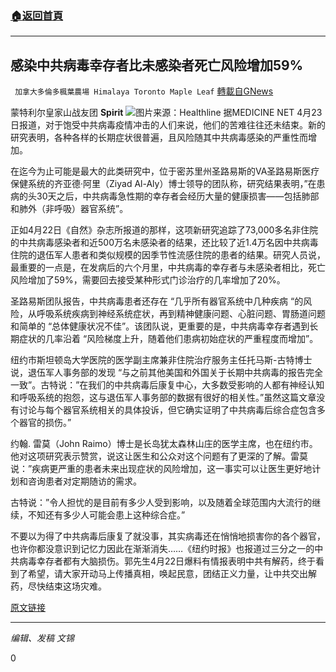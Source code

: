 ###  [:house:返回首頁](https://github.com/ourhimalayas/txt)
---

## 感染中共病毒幸存者比未感染者死亡风险增加59%
` 加拿大多倫多楓葉農場 Himalaya Toronto Maple Leaf` [轉載自GNews](https://gnews.org/zh-hans/1131926/)

蒙特利尔皇家山战友团 **Spirit**
![]()![](https://gnews.org/wp-content/uploads/2021/04/wahealth.jpg)图片来源：Healthline
据MEDICINE NET 4月23 日报道，对于饱受中共病毒疫情冲击的人们来说，他们的苦难往往还未结束。新的研究表明，各种各样的长期症状很普遍，且风险随其中共病毒感染的严重性而增加。

在迄今为止可能是最大的此类研究中，位于密苏里州圣路易斯的VA圣路易斯医疗保健系统的齐亚德·阿​​里（Ziyad Al-Aly）博士领导的团队称，研究结果表明，”在患病的头30天之后，中共病毒急性期的幸存者会经历大量的健康损害——包括肺部和肺外（非呼吸）器官系统”。

正如4月22日《自然》杂志所报道的那样，这项新研究追踪了73,000多名非住院的中共病毒感染者和近500万名未感染者的结果，还比较了近1.4万名因中共病毒住院的退伍军人患者和类似规模的因季节性流感住院的患者的结果。研究人员说，最重要的一点是，在发病后的六个月里，中共病毒的幸存者与未感染者相比，死亡风险增加了59%，需要回去接受某种形式门诊治疗的几率增加了20%。

圣路易斯团队报告，中共病毒患者还存在 “几乎所有器官系统中几种疾病 “的风险，从呼吸系统疾病到神经系统症状，再到精神健康问题、心脏问题、胃肠道问题和简单的 “总体健康状况不佳”。该团队说，更重要的是，中共病毒幸存者遇到长期症状的几率沿着 “风险梯度上升，随着他们患病初始症状的严重程度而增加”。

纽约市斯坦顿岛大学医院的医学副主席兼非住院治疗服务主任托马斯-古特博士说，退伍军人事务部的发现 “与之前其他美国和外国关于长期中共病毒的报告完全一致”。古特说：”在我们的中共病毒后康复中心，大多数受影响的人都有神经认知和呼吸系统的抱怨，这与退伍军人事务部的数据有很好的相关性。”虽然这篇文章没有讨论与每个器官系统相关的具体投诉，但它确实证明了中共病毒后综合症包含多个器官的损伤。”

约翰. 雷莫（John Raimo）博士是长岛犹太森林山庄的医学主席，也在纽约市。他对这项研究表示赞赏，说这让医生和公众对这个问题有了更深的了解。雷莫说：”疾病更严重的患者未来出现症状的风险增加，这一事实可以让医生更好地计划和咨询患者对定期随访的需求。

古特说：”令人担忧的是目前有多少人受到影响，以及随着全球范围内大流行的继续，不知还有多少人可能会患上这种综合症。”

不要以为得了中共病毒后康复了就没事，其实病毒还在悄悄地损害你的各个器官，也许你都没意识到记忆力因此在渐渐消失……《纽约时报》也报道过三分之一的中共病毒幸存者都有大脑损伤。郭先生4月22日爆料有情报表明中共有解药，终于看到了希望，请大家开动马上传播真相，唤起民意，团结正义力量，让中共交出解药，尽快结束这场灾难。

[原文链接](https://www.medicinenet.com/script/main/art.asp?articlekey=255721)

* * *

*编辑、发稿 文锦*

0
